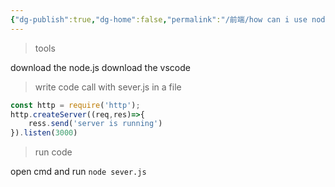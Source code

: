 ```yaml
---
{"dg-publish":true,"dg-home":false,"permalink":"/前端/how can i use node.js create a server/","dgPassFrontmatter":true,"noteIcon":""}
---
```




> tools


download the node.js 
download the vscode


>write code call with sever.js in a file

```js
const http = require('http');
http.createServer((req,res)=>{
	ress.send('server is running')
}).listen(3000)
```


>run code

open cmd and run `node sever.js`
